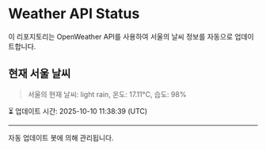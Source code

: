 
# Weather API Status

이 리포지토리는 OpenWeather API를 사용하여 서울의 날씨 정보를 자동으로 업데이트합니다.

## 현재 서울 날씨
> 서울의 현재 날씨: light rain, 온도: 17.11°C, 습도: 98%

⏳ 업데이트 시간: 2025-10-10 11:38:39 (UTC)

---
자동 업데이트 봇에 의해 관리됩니다.
